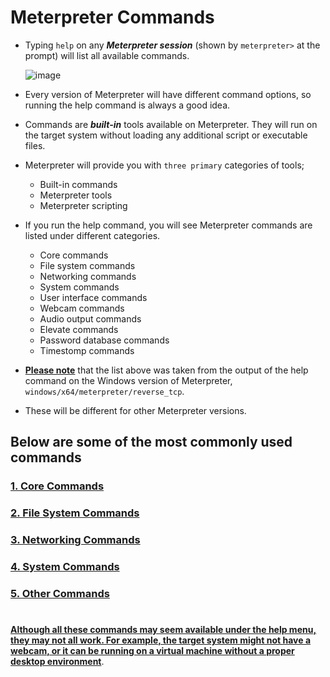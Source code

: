# Meterpreter Commands

- Typing `help` on any ***Meterpreter session*** (shown by `meterpreter>` at the prompt) will list all available commands.

  ![image](https://user-images.githubusercontent.com/63872951/187144342-c1839d1a-d478-469e-a510-f94aeec4e77a.png)

- Every version of Meterpreter will have different command options, so running the help command is always a good idea. 

- Commands are ***built-in*** tools available on Meterpreter. They will run on the target system without loading any additional script or executable files.


- Meterpreter will provide you with `three primary` categories of tools;

   -  Built-in commands
   -  Meterpreter tools
   -  Meterpreter scripting

- If you run the help command, you will see Meterpreter commands are listed under different categories.

   -  Core commands
   -  File system commands
   -  Networking commands
   -  System commands
   -  User interface commands
   -  Webcam commands
   -  Audio output commands
   -  Elevate commands
   -  Password database commands
   -  Timestomp commands

- **<ins>Please note</ins>** that the list above was taken from the output of the help command on the Windows version of Meterpreter, `windows/x64/meterpreter/reverse_tcp`. 

- These will be different for other Meterpreter versions.

## Below are some of the most commonly used commands

### [1. Core Commands](https://github.com/ShubhamJagtap2000/Metasploit/tree/main/12%20-%20Meterpreters%20:%20Commands/01%20-%20Core%20Commands)
### [2. File System Commands](https://github.com/ShubhamJagtap2000/Metasploit/tree/main/12%20-%20Meterpreters%20:%20Commands/02%20-%20File%20System%20Commands)
### [3. Networking Commands](https://github.com/ShubhamJagtap2000/Metasploit/tree/main/12%20-%20Meterpreters%20:%20Commands/03%20-%20Networking%20Commands)
### [4. System Commands](https://github.com/ShubhamJagtap2000/Metasploit/tree/main/12%20-%20Meterpreters%20:%20Commands/04%20-%20System%20Commands)
### [5. Other Commands](https://github.com/ShubhamJagtap2000/Metasploit/tree/main/12%20-%20Meterpreters%20:%20Commands/05%20-%20Other%20Commands)

#

**<ins>Although all these commands may seem available under the help menu, they may not all work. For example, the target system might not have a webcam, or it can be running on a virtual machine without a proper desktop environment</ins>**. 
